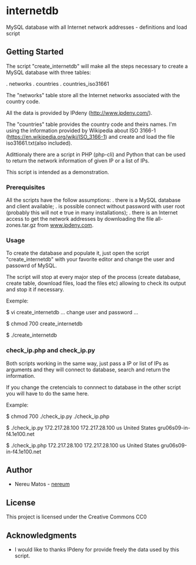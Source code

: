 # internetdb

MySQL database with all Internet network addresses - definitions and load script

## Getting Started

The script "create_internetdb" will make all the steps necessary to create a MySQL database with three tables:<br>

. networks
. countries
. countries_iso31661

The "networks" table store all the Internet networks associated with the country code.

All the data is provided by IPdeny (http://www.ipdeny.com/).

The "countries" table provides the country code and theirs names. I'm using the information provided by Wikipedia
about ISO 3166-1 (https://en.wikipedia.org/wiki/ISO_3166-1) and create and load the file iso31661.txt(also included).

Adittionaly there are a script in PHP (php-cli) and Python that can be used to return the network information of given IP or a list of IPs.

This script is intended as a demonstration.

### Prerequisites

All the scripts have the follow assumptions:
. there is a MySQL database and client available;
. is possible connect without password with user root (probably this will not e true in many installations);
. there is an Internet access to get the network addresses by downloading the file all-zones.tar.gz from www.ipdeny.com.


### Usage

To create the database and populate it, just open the script "create_internetdb" with your favorite editor and change the user and passowrd of MySQL. 

The script will stop at every major step of the process (create database, create table, download files, load the files etc) allowing to check its output and stop it if necessary.

Exemple:

$ vi create_internetdb
... change user and password ...

$ chmod 700 create_internetdb

$ ./create_internetdb


### check_ip.php and check_ip.py

Both scripts working in the same way, just pass a IP or list of IPs as arguments and they will connect to database, search and return the information.

If you change the cretencials to connnect to database in the other script you will have to do the same here.

Example:

$ chmod 700 ./check_ip.py ./check_ip.php

$ ./check_ip.py 172.217.28.100
172.217.28.100  us United States                  gru06s09-in-f4.1e100.net

$ ./check_ip.php 172.217.28.100
172.217.28.100  us United States                  gru06s09-in-f4.1e100.net

## Author

* Nereu Matos - [nereum](https://github.com/nereum/)

## License

This project is licensed under the Creative Commons CC0

## Acknowledgments

* I would like to thanks IPdeny for provide freely the data used by this script.

